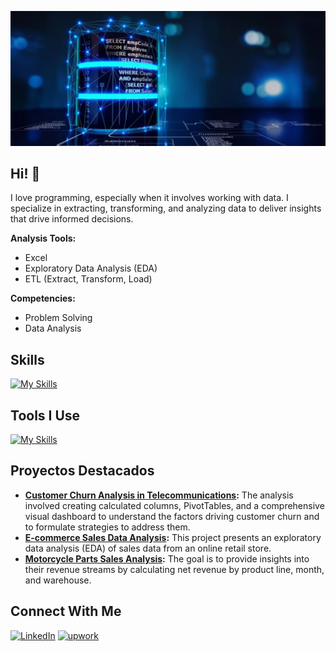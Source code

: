 <p align="center">
  <img src="profile_banner.png" alt="Banner de Bienvenida">
</p>

## Hi! 👋
I love programming, especially when it involves working with data. I specialize in extracting, transforming, and analyzing data to deliver insights that drive informed decisions.

**Analysis Tools:**
- Excel
- Exploratory Data Analysis (EDA)
- ETL (Extract, Transform, Load)

**Competencies:**
- Problem Solving
- Data Analysis

## Skills 

[![My Skills](https://skillicons.dev/icons?i=postgres,mysql,python,git)](https://skillicons.dev)

## Tools I Use

[![My Skills](https://skillicons.dev/icons?i=vscode,notion)](https://skillicons.dev)

## Proyectos Destacados
- **[Customer Churn Analysis in Telecommunications](https://github.com/jeanpaulomv/Analyzing-Customer-Churn-Case-Study-at-DataCamp):** The analysis involved creating calculated columns, PivotTables, and a comprehensive visual dashboard to understand the factors driving customer churn and to formulate strategies to address them.
- **[E-commerce Sales Data Analysis](https://github.com/jeanpaulomv/E-commerce-Sales-Data-Analysis):** This project presents an exploratory data analysis (EDA) of sales data from an online retail store.
- **[Motorcycle Parts Sales Analysis](https://github.com/jeanpaulomv/Motorcycle-Parts-Sales-Analysis-DataCamp-Project):** The goal is to provide insights into their revenue streams by calculating net revenue by product line, month, and warehouse.

## Connect With Me
<p>
  <a href="https://www.linkedin.com/in/jeanpaulomv/"><img src="https://img.shields.io/badge/jeanpaulomv-0077B5?style=for-the-badge&logo=linkedin&logoColor=white" alt="LinkedIn" height="30"></a>
  <a href="https://www.upwork.com/freelancers/~017f203a5583495e29?mp_source=share"><img src="https://img.shields.io/badge/UpWork-6FDA44?style=for-the-badge&logo=Upwork&logoColor=white" alt="upwork" height="30"></a>
</p>

